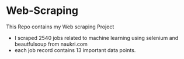 # Web-Scraping
This Repo contains my Web scraping Project

- I scraped 2540 jobs related to machine learning using selenium and beautfulsoup from naukri.com 
- each job record contains 13 important data points.


